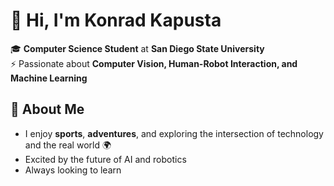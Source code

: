# 👋 Hi, I'm Konrad Kapusta

🎓 **Computer Science Student** at **San Diego State University**  
⚡ Passionate about **Computer Vision, Human-Robot Interaction, and Machine Learning**  

## 🌟 About Me  
- I enjoy **sports**, **adventures**, and exploring the intersection of technology and the real world 🌍  
- Excited by the future of AI and robotics
- Always looking to learn

